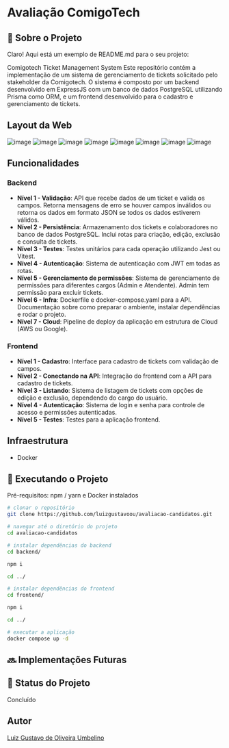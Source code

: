 # Avaliação ComigoTech

## :memo: Sobre o Projeto

Claro! Aqui está um exemplo de README.md para o seu projeto:

Comigotech Ticket Management System
Este repositório contém a implementação de um sistema de gerenciamento de tickets solicitado pelo stakeholder da Comigotech. O sistema é composto por um backend desenvolvido em ExpressJS com um banco de dados PostgreSQL utilizando Prisma como ORM, e um frontend desenvolvido para o cadastro e gerenciamento de tickets.

## Layout da Web
![image](https://github.com/luizgustavoou/avaliacao-candidatos/assets/89609312/ab3deeea-8b3c-421d-b237-a18acc97f171)
![image](https://github.com/luizgustavoou/avaliacao-candidatos/assets/89609312/996f3841-a93c-4a7c-b92e-8529181e6bd8)
![image](https://github.com/luizgustavoou/avaliacao-candidatos/assets/89609312/88606092-ed19-4583-baa4-996135473634)
![image](https://github.com/luizgustavoou/avaliacao-candidatos/assets/89609312/2f473e05-ff86-435d-b78b-eda2d09f2357)
![image](https://github.com/luizgustavoou/avaliacao-candidatos/assets/89609312/cf6fb783-f548-49e1-a32f-806243dd9816)
![image](https://github.com/luizgustavoou/avaliacao-candidatos/assets/89609312/42f442d2-2d16-43f5-8abd-5d85d3ca2c57)
![image](https://github.com/luizgustavoou/avaliacao-candidatos/assets/89609312/2ad2ebb4-cadc-42bc-9721-7edc8d5e9777)
![image](https://github.com/luizgustavoou/avaliacao-candidatos/assets/89609312/e2de59a7-e936-4e6c-82d7-4dfaec543184)

## Funcionalidades

### Backend

- **Nível 1 - Validação**: API que recebe dados de um ticket e valida os campos. Retorna mensagens de erro se houver campos inválidos ou retorna os dados em formato JSON se todos os dados estiverem válidos.
- **Nível 2 - Persistência**: Armazenamento dos tickets e colaboradores no banco de dados PostgreSQL. Inclui rotas para criação, edição, exclusão e consulta de tickets.
- **Nível 3 - Testes**: Testes unitários para cada operação utilizando Jest ou Vitest.
- **Nível 4 - Autenticação**: Sistema de autenticação com JWT em todas as rotas.
- **Nível 5 - Gerenciamento de permissões**: Sistema de gerenciamento de permissões para diferentes cargos (Admin e Atendente). Admin tem permissão para excluir tickets.
- **Nível 6 - Infra**: Dockerfile e docker-compose.yaml para a API. Documentação sobre como preparar o ambiente, instalar dependências e rodar o projeto.
- **Nível 7 - Cloud**: Pipeline de deploy da aplicação em estrutura de Cloud (AWS ou Google).

### Frontend

- **Nível 1 - Cadastro**: Interface para cadastro de tickets com validação de campos.
- **Nível 2 - Conectando na API**: Integração do frontend com a API para cadastro de tickets.
- **Nível 3 - Listando**: Sistema de listagem de tickets com opções de edição e exclusão, dependendo do cargo do usuário.
- **Nível 4 - Autenticação**: Sistema de login e senha para controle de acesso e permissões autenticadas.
- **Nível 5 - Testes**: Testes para a aplicação frontend.

## Infraestrutura
* Docker

## :rocket: Executando o Projeto
Pré-requisitos: npm / yarn e Docker instalados

```bash
# clonar o repositório
git clone https://github.com/luizgustavoou/avaliacao-candidatos.git

# navegar até o diretório do projeto
cd avaliacao-candidatos

# instalar dependências do backend
cd backend/

npm i

cd ../

# instalar dependências do frontend
cd frontend/

npm i

cd ../

# executar a aplicação
docker compose up -d
```

## :soon: Implementações Futuras

## :dart: Status do Projeto
Concluído

## Autor
<a href="https://github.com/luizgustavoou">Luiz Gustavo de Oliveira Umbelino</a><br>
